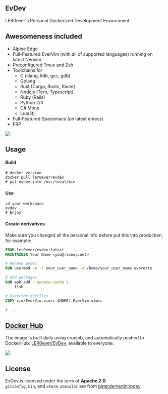 ## EvDev
LER0ever's Personal Dockerized Development Environment

## Awesomeness included
- Alpine Edge
- Full-Featured EverVim (with all of supported languages) running on latest Neovim
- Preconfigured Tmux and Zsh
- Toolchains for
    - C (clang, lldb, gcc, gdb)
    - Golang
    - Rust (Cargo, Rustc, Racer)
    - Nodejs (Tern, Typescript)
    - Ruby (Rails)
    - Python 2/3
    - C# Mono
    - Lua(jit)
- Full-Featured Spacemacs (on latest emacs)
- FRP

![](https://i.imgur.com/S0sclRg.png)

## Usage
#### Build
```
# docker version
docker pull ler0ever/evdev
# put evdev into /usr/local/bin
```

#### Use
```
cd your-workspace
evdev
# Enjoy
```

#### Create derivatives
Make sure you changed all the personal info before put this into production, for example:

```dockerfile
FROM ler0ever/evdev:latest
MAINTAINER Your Name <you@riseup.net>

# Rename evdev
RUN usermod -m -l your_user_name -d /home/your_user_name everette

# Add packages
RUN apk add --update-cache \
    fish

# Override dotfiles
COPY vim/EverVim.vimrc $HOME/.EverVim.vimrc

# ...
```

## [Docker Hub](https://hub.docker.com/r/ler0ever/evdev/)
The image is built daily using cronjob, and automatically pushed to DockerHub: [LER0ever/EvDev](https://hub.docker.com/r/ler0ever/evdev/), available to everyone.

![](https://i.imgur.com/V5PVnX4.png)

## License
EvDev is licensed under the term of **Apache 2.0**  
`gitconfig`, `bin`, and `xterm-256color` are from [peterdemartini/pdev](https://github.com/peterdemartini/pdev)
